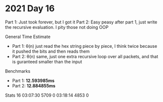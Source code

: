 # 2021 Day 16

Part 1: Just took forever, but I got it
Part 2: Easy peasy after part 1, just write the recursive evaluation. I pity those not doing OOP

General Time Estimate
- Part 1: θ(n) just read the hex string piece by piece, I think twice because it pushed the bits and then reads them
- Part 2: θ(n) same, just one extra recursive loop over all packets, and that is guranteed smaller than the input

Benchmarks
- Part 1: **12.593985ms**
- Part 2: **12.884855ms**


Stats
 16   03:07:30  5709      0   03:18:14  4853      0